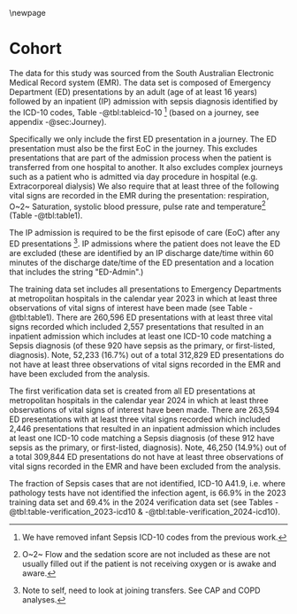 \newpage
# Cohort 

The data for this study was sourced from the South Australian Electronic Medical
Record system (EMR). The data set is composed of Emergency Department (ED)
presentations by an adult (age of at least 16 years) followed by an inpatient (IP) admission with sepsis diagnosis
identified by the ICD-10 codes, Table -@tbl:tableicd-10 [^1] (based on a journey,
see appendix -@sec:Journey). 

Specifically we only include the first ED presentation in a journey. The ED
presentation must also be the first EoC in the journey. This excludes
presentations that are part of the admission process when the patient is
transferred from one hospital to another. It also excludes complex journeys such
as a patient who is admitted via day procedure in hospital (e.g. Extracorporeal
dialysis) We also require that at least three of the following vital signs are
recorded in the EMR during the presentation: respiration, O~2~ Saturation,
systolic blood pressure, pulse rate and temperature[^2] (Table -@tbl:table1).  

The IP admission is required to be the first episode of care (EoC) after any ED
presentations [^3]. IP admissions where the patient does not leave the ED are
excluded (these are identified by an IP discharge date/time within 60 minutes of
the discharge date/time of the ED presentation and a location that includes the
string "ED-Admin".) 


The training data set includes all presentations to Emergency Departments at
metropolitan hospitals in the calendar year 2023 in which at least three
observations of vital signs of interest have been made (see Table -@tbl:table1).
There are 260,596 ED presentations with at least three vital signs recorded
which included 2,557 presentations that resulted in an inpatient admission which
includes at least one ICD-10 code matching a Sepsis diagnosis (of these 920 have
sepsis as the primary, or first-listed, diagnosis). Note, 52,233 (16.7%) out of
a total 312,829  ED presentations do not have at least three  observations of
vital signs recorded in the EMR and have been excluded from the analysis.

The first verification data set is created from all ED presentations at
metropolitan hospitals in the calendar year 2024  in which at least three
observations of vital signs of interest have been made. There are 263,594   ED
presentations with at least three vital signs recorded which included 2,446
presentations that resulted in an inpatient admission which includes at least
one ICD-10 code matching a Sepsis diagnosis (of these 912 have sepsis as the
primary, or first-listed, diagnosis). Note, 46,250 (14.9%) out of a total
309,844 ED presentations do not have at least three  observations of vital signs
recorded in the EMR and have been excluded from the analysis.

The fraction of Sepsis cases that are not identified, ICD-10 A41.9, i.e. where
pathology tests have not identified the infection agent, is 66.9% in the 2023
training data set and 69.4% in the 2024 verification data set (see Tables
-@tbl:table-verification_2023-icd10 & -@tbl:table-verification_2024-icd10). 

[^1]: We have removed infant Sepsis ICD-10 codes from the previous work. 

[^2]: O~2~ Flow and the sedation score are not included as these are not usually
    filled out if the patient is not receiving oxygen or is awake and aware. 

[^3]: Note to self, need to look at joining transfers. See CAP and COPD analyses. 